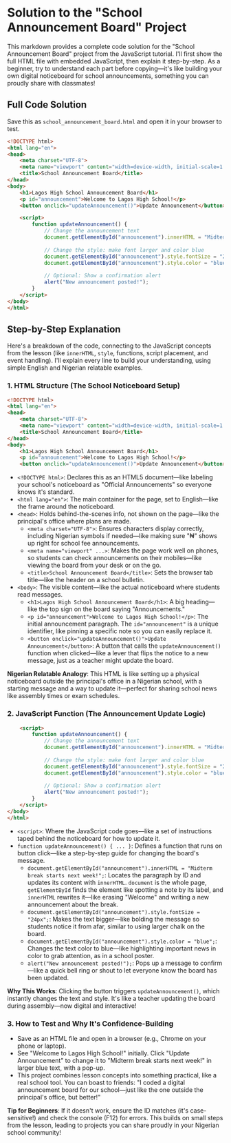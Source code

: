 # Solution to the "School Announcement Board" Project

This markdown provides a complete code solution for the "School Announcement Board" project from the JavaScript tutorial. I'll first show the full HTML file with embedded JavaScript, then explain it step-by-step. As a beginner, try to understand each part before copying—it's like building your own digital noticeboard for school announcements, something you can proudly share with classmates!

## Full Code Solution

Save this as `school_announcement_board.html` and open it in your browser to test.

```html
<!DOCTYPE html>
<html lang="en">
<head>
    <meta charset="UTF-8">
    <meta name="viewport" content="width=device-width, initial-scale=1.0">
    <title>School Announcement Board</title>
</head>
<body>
    <h1>Lagos High School Announcement Board</h1>
    <p id="announcement">Welcome to Lagos High School!</p>
    <button onclick="updateAnnouncement()">Update Announcement</button>

    <script>
        function updateAnnouncement() {
            // Change the announcement text
            document.getElementById("announcement").innerHTML = "Midterm break starts next week!";
            
            // Change the style: make font larger and color blue
            document.getElementById("announcement").style.fontSize = "24px";
            document.getElementById("announcement").style.color = "blue";
            
            // Optional: Show a confirmation alert
            alert("New announcement posted!");
        }
    </script>
</body>
</html>
```

## Step-by-Step Explanation

Here's a breakdown of the code, connecting to the JavaScript concepts from the lesson (like `innerHTML`, `style`, functions, script placement, and event handling). I'll explain every line to build your understanding, using simple English and Nigerian relatable examples.

### 1. HTML Structure (The School Noticeboard Setup)
```html
<!DOCTYPE html>
<html lang="en">
<head>
    <meta charset="UTF-8">
    <meta name="viewport" content="width=device-width, initial-scale=1.0">
    <title>School Announcement Board</title>
</head>
<body>
    <h1>Lagos High School Announcement Board</h1>
    <p id="announcement">Welcome to Lagos High School!</p>
    <button onclick="updateAnnouncement()">Update Announcement</button>
```
- `<!DOCTYPE html>`: Declares this as an HTML5 document—like labeling your school's noticeboard as "Official Announcements" so everyone knows it's standard.
- `<html lang="en">`: The main container for the page, set to English—like the frame around the noticeboard.
- `<head>`: Holds behind-the-scenes info, not shown on the page—like the principal's office where plans are made.
  - `<meta charset="UTF-8">`: Ensures characters display correctly, including Nigerian symbols if needed—like making sure "₦" shows up right for school fee announcements.
  - `<meta name="viewport" ...>`: Makes the page work well on phones, so students can check announcements on their mobiles—like viewing the board from your desk or on the go.
  - `<title>School Announcement Board</title>`: Sets the browser tab title—like the header on a school bulletin.
- `<body>`: The visible content—like the actual noticeboard where students read messages.
  - `<h1>Lagos High School Announcement Board</h1>`: A big heading—like the top sign on the board saying "Announcements."
  - `<p id="announcement">Welcome to Lagos High School!</p>`: The initial announcement paragraph. The `id="announcement"` is a unique identifier, like pinning a specific note so you can easily replace it.
  - `<button onclick="updateAnnouncement()">Update Announcement</button>`: A button that calls the `updateAnnouncement()` function when clicked—like a lever that flips the notice to a new message, just as a teacher might update the board.

**Nigerian Relatable Analogy**: This HTML is like setting up a physical noticeboard outside the principal's office in a Nigerian school, with a starting message and a way to update it—perfect for sharing school news like assembly times or exam schedules.

### 2. JavaScript Function (The Announcement Update Logic)
```html
    <script>
        function updateAnnouncement() {
            // Change the announcement text
            document.getElementById("announcement").innerHTML = "Midterm break starts next week!";
            
            // Change the style: make font larger and color blue
            document.getElementById("announcement").style.fontSize = "24px";
            document.getElementById("announcement").style.color = "blue";
            
            // Optional: Show a confirmation alert
            alert("New announcement posted!");
        }
    </script>
</body>
</html>
```
- `<script>`: Where the JavaScript code goes—like a set of instructions taped behind the noticeboard for how to update it.
- `function updateAnnouncement() { ... }`: Defines a function that runs on button click—like a step-by-step guide for changing the board's message.
  - `document.getElementById("announcement").innerHTML = "Midterm break starts next week!";`: Locates the paragraph by ID and updates its content with `innerHTML`. `document` is the whole page, `getElementById` finds the element like spotting a note by its label, and `innerHTML` rewrites it—like erasing "Welcome" and writing a new announcement about the break.
  - `document.getElementById("announcement").style.fontSize = "24px";`: Makes the text bigger—like bolding the message so students notice it from afar, similar to using larger chalk on the board.
  - `document.getElementById("announcement").style.color = "blue";`: Changes the text color to blue—like highlighting important news in color to grab attention, as in a school poster.
  - `alert("New announcement posted!");`: Pops up a message to confirm—like a quick bell ring or shout to let everyone know the board has been updated.

**Why This Works**: Clicking the button triggers `updateAnnouncement()`, which instantly changes the text and style. It's like a teacher updating the board during assembly—now digital and interactive!

### 3. How to Test and Why It's Confidence-Building
- Save as an HTML file and open in a browser (e.g., Chrome on your phone or laptop).
- See "Welcome to Lagos High School!" initially. Click "Update Announcement" to change it to "Midterm break starts next week!" in larger blue text, with a pop-up.
- This project combines lesson concepts into something practical, like a real school tool. You can boast to friends: "I coded a digital announcement board for our school—just like the one outside the principal's office, but better!"

**Tip for Beginners**: If it doesn't work, ensure the ID matches (it's case-sensitive!) and check the console (F12) for errors. This builds on small steps from the lesson, leading to projects you can share proudly in your Nigerian school community!